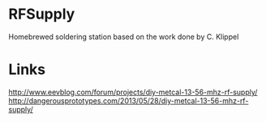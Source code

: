 # RFSupply
Homebrewed soldering station based on the work done by C. Klippel

# Links
http://www.eevblog.com/forum/projects/diy-metcal-13-56-mhz-rf-supply/
http://dangerousprototypes.com/2013/05/28/diy-metcal-13-56-mhz-rf-supply/
